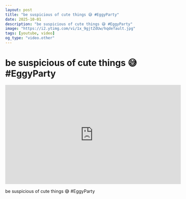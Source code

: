 ```yaml
---
layout: post
title: "be suspicious of cute things 😅 #EggyParty"
date: 2025-10-01
description: "be suspicious of cute things 😅 #EggyParty"
image: "https://i2.ytimg.com/vi/1x_9gjtZdUw/hqdefault.jpg"
tags: [youtube, video]
og_type: "video.other"
---
```


<script type="application/ld+json">
{
  "@context": "http://schema.org",
  "@type": "VideoObject",
  "name": "be suspicious of cute things \ud83d\ude05 #EggyParty",
  "description": "be suspicious of cute things \ud83d\ude05 #EggyParty",
  "thumbnailUrl": "https://i2.ytimg.com/vi/1x_9gjtZdUw/hqdefault.jpg",
  "uploadDate": "2025-10-01T18:58:11",
  "embedUrl": "https://www.youtube.com/embed/1x_9gjtZdUw",
  "publisher": {
    "@type": "Person",
    "name": "Celo Zaga"
  },
  "mainEntityOfPage": {
    "@type": "WebPage",
    "@id": "https://celozaga.github.io/2025/10/01/be-suspicious-of-cute-things-\ud83d\ude05-#eggyparty-1x_9gjtZdUw.html"
  },
  "duration": "PT0M0S"
}
</script>

<script type="application/ld+json">
{
  "@context": "http://schema.org",
  "@type": "BlogPosting",
  "headline": "be suspicious of cute things \ud83d\ude05 #EggyParty",
  "image": "https://i2.ytimg.com/vi/1x_9gjtZdUw/hqdefault.jpg",
  "publisher": {
    "@type": "Person",
    "name": "Celo Zaga"
  },
  "url": "https://celozaga.github.io/2025/10/01/be-suspicious-of-cute-things-\ud83d\ude05-#eggyparty-1x_9gjtZdUw.html",
  "datePublished": "2025-10-01T18:58:11",
  "dateCreated": "2025-10-01T18:58:11",
  "dateModified": "2025-10-01T18:58:11",
  "description": "be suspicious of cute things \ud83d\ude05 #EggyParty",
  "author": {
    "@type": "Person",
    "name": "Celo Zaga"
  },
  "mainEntityOfPage": {
    "@type": "WebPage",
    "@id": "https://celozaga.github.io/2025/10/01/be-suspicious-of-cute-things-\ud83d\ude05-#eggyparty-1x_9gjtZdUw.html"
  }
}
</script>

<h1 class="youtube-post-title">be suspicious of cute things 😅 #EggyParty</h1>

<iframe width="560" height="315" src="https://www.youtube.com/embed/1x_9gjtZdUw" class="youtube-post-embed" frameborder="0" allowfullscreen></iframe>

<p class="youtube-post-description">be suspicious of cute things 😅 #EggyParty</p>
